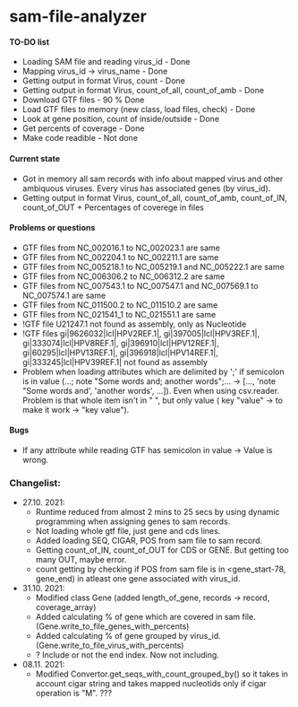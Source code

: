 # sam-file-analyzer
#### TO-DO list
- Loading SAM file and reading virus_id - Done
- Mapping virus_id -> virus_name - Done
- Getting output in format Virus, count - Done
- Getting output in format Virus, count_of_all, count_of_amb - Done
- Download GTF files - 90 % Done
- Load GTF files to memory (new class, load files, check) - Done
- Look at gene position, count of inside/outside - Done
- Get percents of coverage - Done
- Make code readible - Not done

#### Current state
- Got in memory all sam records with info about mapped virus and other ambiquous viruses. Every virus has associated genes (by virus_id).
- Getting output in format Virus, count_of_all, count_of_amb, count_of_IN, count_of_OUT + Percentages of coverege in files

#### Problems or questions 
- GTF files from NC_002016.1 to NC_002023.1 are same
- GTF files from NC_002204.1 to NC_002211.1 are same
- GTF files from NC_005218.1 to NC_005219.1 and NC_005222.1 are same
- GTF files from NC_006306.2 to NC_006312.2 are same
- GTF files from NC_007543.1 to NC_007547.1 and NC_007569.1 to NC_007574.1 are same
- GTF files from NC_011500.2 to NC_011510.2 are same
- GTF files from NC_021541_1 to NC_021551.1 are same
- !GTF file U21247.1 not found as assembly, only as Nucleotide
- !GTF files gi|9626032|lcl|HPV2REF.1|, gi|397005|lcl|HPV3REF.1|, gi|333074|lcl|HPV8REF.1|, gi|396910|lcl|HPV12REF.1|, gi|60295|lcl|HPV13REF.1|, gi|396918|lcl|HPV14REF.1|, gi|333245|lcl|HPV39REF.1| not found as assembly
- Problem when loading attributes which are delimited by ';' if semicolon is in value (...; note "Some words and; another words";... -> [..., 'note "Some words and', 'another words', ...]). Even when using csv.reader. Problem is that whole item isn't in " ", but only value ( key "value" -> to make it work -> "key value").

#### Bugs
- If any attribute while reading GTF has semicolon in value -> Value is wrong. 

### Changelist:
* 27.10. 2021:
  * Runtime reduced from almost 2 mins to 25 secs by using dynamic programming when assigning genes to sam records.
  * Not loading whole gtf file, just gene and cds lines.
  * Added loading SEQ, CIGAR, POS from sam file to sam record.
  * Getting count_of_IN, count_of_OUT for CDS or GENE. But getting too many OUT, maybe error.
  * count getting by checking if POS from sam file is in <gene_start-78, gene_end) in atleast one gene associated with virus_id.
* 31.10. 2021:
  * Modified class Gene (added length_of_gene, records -> record, coverage_array)
  * Added calculating % of gene which are covered in sam file. (Gene.write_to_file_genes_with_percents)
  * Added calculating % of gene grouped by virus_id. (Gene.write_to_file_virus_with_percents)
  * ? Include or not the end index. Now not including.
* 08.11. 2021:
  * Modified Convertor.get_seqs_with_count_grouped_by() so it takes in account cigar string and takes mapped nucleotids only if cigar operation is "M". ???
